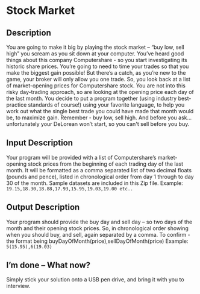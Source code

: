# Stock Market

## Description

You are going to make it big by playing the stock market – “buy low, sell high” you scream as you sit down at your computer. You’ve heard good things about this company Computershare - so you start investigating its historic share prices. You’re going to need to time your trades so that you make the biggest gain possible! But there’s a catch, as you’re new to the game, your broker will only allow you one trade.
So, you look back at a list of market-opening prices for Computershare stock. You are not into this risky day-trading approach, so are looking at the opening price each day of the last month.
You decide to put a program together (using industry best-practice standards of course!) using your favorite language, to help you work out what the single best trade you could have made that month would be, to maximize gain.
Remember - buy low, sell high. And before you ask… unfortunately your DeLorean won’t start, so you can't sell before you buy.

## Input Description

Your program will be provided with a list of Computershare’s market-opening stock prices from the beginning of each trading day of the last month. It will be formatted as a comma separated list of two decimal floats (pounds and pence), listed in chronological order from day 1 through to day 30 of the month. Sample datasets are included in this Zip file.
Example:
`19.15,18.30,18.88,17.93,15.95,19.03,19.00 etc..`

## Output Description

Your program should provide the buy day and sell day – so two days of the month and their opening stock prices. So, in chronological order showing when you should buy, and sell, again separated by a comma.
To confirm - the format being buyDayOfMonth(price),sellDayOfMonth(price)
Example:
`5(15.95),6(19.03)`

## I’m done – What now?

Simply stick your solution onto a USB pen drive, and bring it with you to interview.
